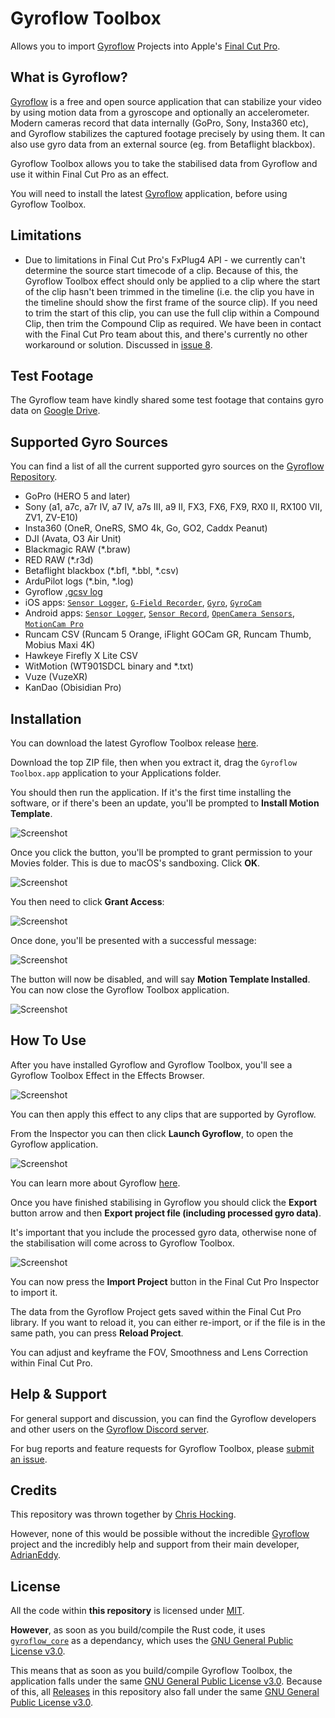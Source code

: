# Gyroflow Toolbox

Allows you to import [Gyroflow](https://github.com/gyroflow/gyroflow) Projects into Apple's [Final Cut Pro](https://www.apple.com/final-cut-pro/).

## What is Gyroflow?

[Gyroflow](https://github.com/gyroflow/gyroflow) is a free and open source application that can stabilize your video by using motion data from a gyroscope and optionally an accelerometer. Modern cameras record that data internally (GoPro, Sony, Insta360 etc), and Gyroflow stabilizes the captured footage precisely by using them. It can also use gyro data from an external source (eg. from Betaflight blackbox).

Gyroflow Toolbox allows you to take the stabilised data from Gyroflow and use it within Final Cut Pro as an effect.

You will need to install the latest [Gyroflow](https://gyroflow.xyz/download) application, before using Gyroflow Toolbox.

## Limitations

- Due to limitations in Final Cut Pro's FxPlug4 API - we currently can't determine the source start timecode of a clip. Because of this, the Gyroflow Toolbox effect should only be applied to a clip where the start of the clip hasn't been trimmed in the timeline (i.e. the clip you have in the timeline should show the first frame of the source clip). If you need to trim the start of this clip, you can use the full clip within a Compound Clip, then trim the Compound Clip as required. We have been in contact with the Final Cut Pro team about this, and there's currently no other workaround or solution. Discussed in [issue 8](https://github.com/latenitefilms/GyroflowToolbox/issues/8).

## Test Footage

The Gyroflow team have kindly shared some test footage that contains gyro data on [Google Drive](https://drive.google.com/drive/folders/1sbZiLN5-sv_sGul1E_DUOluB5OMHfySh?usp=sharing).

## Supported Gyro Sources

You can find a list of all the current supported gyro sources on the [Gyroflow Repository](https://github.com/gyroflow/gyroflow#supported-gyro-sources).

- GoPro (HERO 5 and later)
- Sony (a1, a7c, a7r IV, a7 IV, a7s III, a9 II, FX3, FX6, FX9, RX0 II, RX100 VII, ZV1, ZV-E10)
- Insta360 (OneR, OneRS, SMO 4k, Go, GO2, Caddx Peanut)
- DJI (Avata, O3 Air Unit)
- Blackmagic RAW (*.braw)
- RED RAW (*.r3d)
- Betaflight blackbox (*.bfl, *.bbl, *.csv)
- ArduPilot logs (*.bin, *.log)
- Gyroflow [.gcsv log](https://docs.gyroflow.xyz/logging/gcsv/)
- iOS apps: [`Sensor Logger`](https://apps.apple.com/us/app/sensor-logger/id1531582925), [`G-Field Recorder`](https://apps.apple.com/at/app/g-field-recorder/id1154585693), [`Gyro`](https://apps.apple.com/us/app/gyro-record-device-motion-data/id1161532981), [`GyroCam`](https://apps.apple.com/us/app/gyrocam-professional-camera/id1614296781)
- Android apps: [`Sensor Logger`](https://play.google.com/store/apps/details?id=com.kelvin.sensorapp&hl=de_AT&gl=US), [`Sensor Record`](https://play.google.com/store/apps/details?id=de.martingolpashin.sensor_record), [`OpenCamera Sensors`](https://github.com/MobileRoboticsSkoltech/OpenCamera-Sensors), [`MotionCam Pro`](https://play.google.com/store/apps/details?id=com.motioncam.pro)
- Runcam CSV (Runcam 5 Orange, iFlight GOCam GR, Runcam Thumb, Mobius Maxi 4K)
- Hawkeye Firefly X Lite CSV
- WitMotion (WT901SDCL binary and *.txt)
- Vuze (VuzeXR)
- KanDao (Obisidian Pro)

## Installation

You can download the latest Gyroflow Toolbox release [here](https://github.com/latenitefilms/GyroflowToolbox/releases/latest).

Download the top ZIP file, then when you extract it, drag the `Gyroflow Toolbox.app` application to your Applications folder.

You should then run the application. If it's the first time installing the software, or if there's been an update, you'll be prompted to **Install Motion Template**.

![Screenshot](Documentation/01-install.png)

Once you click the button, you'll be prompted to grant permission to your Movies folder. This is due to macOS's sandboxing. Click **OK**.

![Screenshot](Documentation/02-install.png)

You then need to click **Grant Access**:

![Screenshot](Documentation/03-install.png)

Once done, you'll be presented with a successful message:

![Screenshot](Documentation/04-install.png)

The button will now be disabled, and will say **Motion Template Installed**. You can now close the Gyroflow Toolbox application.

![Screenshot](Documentation/05-install.png)

## How To Use

After you have installed Gyroflow and Gyroflow Toolbox, you'll see a Gyroflow Toolbox Effect in the Effects Browser.

![Screenshot](Documentation/06-install.png)

You can then apply this effect to any clips that are supported by Gyroflow.

From the Inspector you can then click **Launch Gyroflow**, to open the Gyroflow application.

![Screenshot](Documentation/07-install.png)

You can learn more about Gyroflow [here](https://docs.gyroflow.xyz).

Once you have finished stabilising in Gyroflow you should click the **Export** button arrow and then **Export project file (including processed gyro data)**.

It's important that you include the processed gyro data, otherwise none of the stabilisation will come across to Gyroflow Toolbox.

![Screenshot](Documentation/08-install.png)

You can now press the **Import Project** button in the Final Cut Pro Inspector to import it.

The data from the Gyroflow Project gets saved within the Final Cut Pro library. If you want to reload it, you can either re-import, or if the file is in the same path, you can press **Reload Project**.

You can adjust and keyframe the FOV, Smoothness and Lens Correction within Final Cut Pro.

## Help & Support

For general support and discussion, you can find the Gyroflow developers and other users on the [Gyroflow Discord server](https://discord.gg/BBJ2UVAr2D).

For bug reports and feature requests for Gyroflow Toolbox, please [submit an issue](https://github.com/latenitefilms/GyroflowToolbox/issues).

## Credits

This repository was thrown together by [Chris Hocking](https://github.com/latenitefilms).

However, none of this would be possible without the incredible [Gyroflow](https://github.com/gyroflow/gyroflow) project and the incredibly help and support from their main developer, [AdrianEddy](https://github.com/AdrianEddy).

## License

All the code within **this repository** is licensed under [MIT](LICENSE.md).

**However**, as soon as you build/compile the Rust code, it uses [`gyroflow_core`](https://github.com/gyroflow/gyroflow/tree/master/src/core) as a dependancy, which uses the [GNU General Public License v3.0](https://github.com/gyroflow/gyroflow/blob/master/LICENSE).

This means that as soon as you build/compile Gyroflow Toolbox, the application falls under the same [GNU General Public License v3.0](https://github.com/gyroflow/gyroflow/blob/master/LICENSE). Because of this, all [Releases](https://github.com/latenitefilms/GyroflowToolbox/releases) in this repository also fall under the same [GNU General Public License v3.0](https://github.com/gyroflow/gyroflow/blob/master/LICENSE).